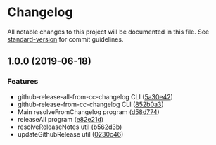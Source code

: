 # Changelog

All notable changes to this project will be documented in this file. See [standard-version](https://github.com/conventional-changelog/standard-version) for commit guidelines.

## 1.0.0 (2019-06-18)

### Features

- github-release-all-from-cc-changelog CLI ([5a30e42](https://github.com/medikoo/gh-release-from-cc-changelog/commit/5a30e42))
- github-release-from-cc-changelog CLI ([852b0a3](https://github.com/medikoo/gh-release-from-cc-changelog/commit/852b0a3))
- Main resolveFromChangelog program ([d58d774](https://github.com/medikoo/gh-release-from-cc-changelog/commit/d58d774))
- releaseAll program ([e82e21d](https://github.com/medikoo/gh-release-from-cc-changelog/commit/e82e21d))
- resolveReleaseNotes util ([b562d3b](https://github.com/medikoo/gh-release-from-cc-changelog/commit/b562d3b))
- updateGithubRelease util ([0230c46](https://github.com/medikoo/gh-release-from-cc-changelog/commit/0230c46))
